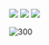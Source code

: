 ![](Attachments/screenshots/skatedice/Screenshot_20220409-192630_Skate%20Dice.jpg)
![](Attachments/screenshots/skatedice/Screenshot_20220409-192642_Skate%20Dice.jpg)
![](Attachments/screenshots/skatedice/Screenshot_20220409-192744_Skate%20Dice.jpg)

![300](Attachments/screenshots/skatedice/Screenshot_20220409-192624_Skate%20Dice.jpg)